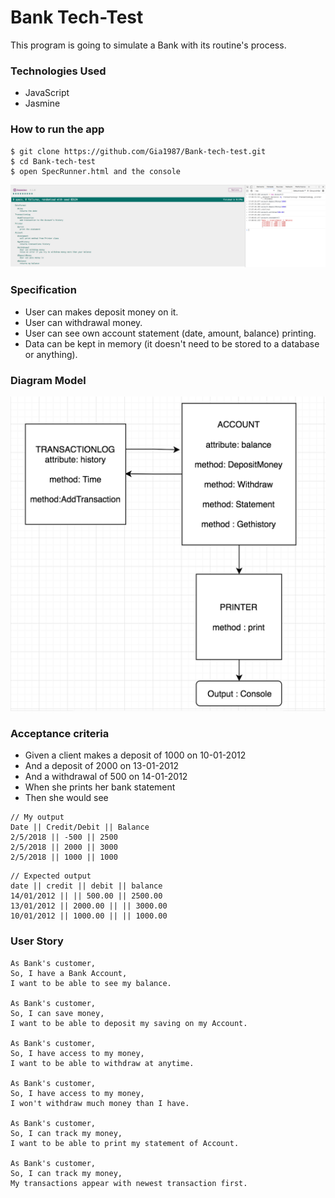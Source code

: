 # Bank Tech-Test
 This program is going to simulate a Bank with its routine's process.

### Technologies Used
 - JavaScript
 - Jasmine


### How to run the app
```
$ git clone https://github.com/Gia1987/Bank-tech-test.git
$ cd Bank-tech-test
$ open SpecRunner.html and the console
```
![alt-text](test.png)

### Specification
- User can makes deposit money on it.
- User can withdrawal money.
- User can see own account statement (date, amount, balance) printing.
- Data can be kept in memory (it doesn't need to be stored to a database or anything).

### Diagram Model

![alt-text](Diagram.png)

### Acceptance criteria
- Given a client makes a deposit of 1000 on 10-01-2012
- And a deposit of 2000 on 13-01-2012
- And a withdrawal of 500 on 14-01-2012
- When she prints her bank statement
- Then she would see

```
// My output
Date || Credit/Debit || Balance
2/5/2018 || -500 || 2500
2/5/2018 || 2000 || 3000
2/5/2018 || 1000 || 1000
```
```
// Expected output
date || credit || debit || balance
14/01/2012 || || 500.00 || 2500.00
13/01/2012 || 2000.00 || || 3000.00
10/01/2012 || 1000.00 || || 1000.00
```


### User Story
```
As Bank's customer,
So, I have a Bank Account,
I want to be able to see my balance.

As Bank's customer,
So, I can save money,
I want to be able to deposit my saving on my Account.

As Bank's customer,
So, I have access to my money,
I want to be able to withdraw at anytime.

As Bank's customer,
So, I have access to my money,
I won't withdraw much money than I have.

As Bank's customer,
So, I can track my money,
I want to be able to print my statement of Account.

As Bank's customer,
So, I can track my money,
My transactions appear with newest transaction first.

```
